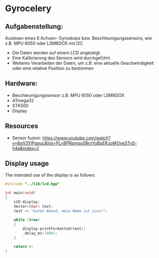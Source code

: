 # Gyrocelery
## Aufgabenstellung: 
Auslesen eines 6 Achsen- Gyroskops bzw. Beschleunigungssensors, wie z.B. MPU 6050 oder LSM6DOX mit I2C

- Die Daten werden auf einem LCD angezeigt.
- Eine Kalibrierung des Sensors wird durchgeführt.
- Weiteres Verarbeiten der Daten, um z.B. eine aktuelle Geschwindigkeit oder eine relative Position zu bestimmen

## Hardware:
- Beschleunigungssensor z.B. MPU 6050 oder LSM6DOX
- ATmega32
- STK500
- Display

## Resources
- Sensor fusion: https://www.youtube.com/watch?v=6qV3YjFppuc&list=PLn8PRpmsu08ryYoBpEKzoMOveSTyS-h4a&index=2

## Display usage

The intended use of the display is as follows:

```C++
#include "../lib/lcd.hpp"

int main(void)
{
    LCD display;
    Vector<char> text;
    text << "Guten Abend, mein Name ist Luca!";

    while (true)
    {
        display.printFormatted(text);
        _delay_ms(1000);
    }

    return 0;
}